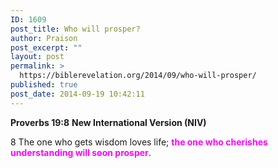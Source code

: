 ```yaml
---
ID: 1609
post_title: Who will prosper?
author: Praison
post_excerpt: ""
layout: post
permalink: >
  https://biblerevelation.org/2014/09/who-will-prosper/
published: true
post_date: 2014-09-19 10:42:11
---
```

<strong>Proverbs 19:8</strong>
<strong> New International Version (NIV)</strong>

8 The one who gets wisdom loves life;
<span style="color: #ff00ff;"><strong>the one who cherishes understanding will soon prosper</strong></span>.